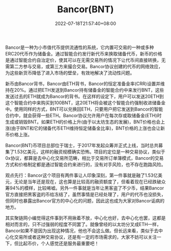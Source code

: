 ﻿---
weight: 
title: "Bancor(BNT)"
description: "Bancor是一种为小市值代币提供流通性的系统，它内置可交易的一种或多种ERC20代币作为储备金"
date: 2022-07-18T21:57:40+08:00
lastmod: 2022-07-18T16:45:40+08:00
draft: false
authors: ["qianxun"]
featuredImage: "bancorbnt.webp"
link: "https://www.qkl126.com/baike/coin/2407.html"
tags: ["数字代币","Bancor(BNT)"]
categories: ["navigation"]
navigation: ["数字代币"]
lightgallery: true
toc: true
pinned: false
recommend: false
recommend1: false
---
Bancor是一种为小市值代币提供流通性的系统，它内置可交易的一种或多种ERC20代币作为储备金。通过智能合约发行新代币来换取储备代币，新币的价格是通过智能合约自治定价，使其可以在无需交易所的情况下让代币间直接转换，无需第二方参与交易，或第三方来撮合交易。Bancor协议创建的代币的网络效应，为这些新货币降低了进入市场的壁垒，有效地解决了流动性问题。

新币由Bancor背书，Bancor由ETH背书，Bancor的恒定准备金率(CRR)设置并维持在20%。通过把ETH发送到Bancor持有储备金的智能合约中来发行BNT，这些发送过去的ETH就成为Bancor的背书。在这样的设定下，用户可以发送20ETH到这个智能合约中来购买到100BNT，这20ETH将会被这个智能合约强制收进储备金中。使用同样的方式，BNT可以兑换回ETH，只要用户把它发送到Bancor的智能合约中，就会获得一些ETH。Bancor协议允许用户在每次存或取储备金(ETH)时生成或销毁BNT。如果ETH的价格上升(由于以太坊生态的发展)，BNT价格也会上涨(由于BNT和它的储备代币ETH维持恒定储备金比率)，BNT价格的上涨也会让新币价格上涨。

Bancor(BNT)币项目总部位于瑞士，于2017年发起众筹并正式上线，当时总共募集了1.53亿美元，这样的融资规模确实恐怖。项目的定位是一种交易协议，类似于0x协议，都算是去中心化交易所范畴，相比于交易所订单簿模式，Bancor的交易方式和价格制定都是通过智能合约来进行的，没有对手风险，也不存在跑路风险。

观点先行：Bancor这个项目有两件事让人印象深刻，第一件事就是融了1.53亿美元，无论是当年还是现在，这也算是比较高的融资额度了，但看着现在已经跌破众筹94%的模样，比较唏嘘。另外一件事就是当年让黑客盗了不少币，结果Bancor官方直接把黑客盗的币给冻结了，虽然事情是已经处理了，用户的代币也没损失，但同时也暴露出Bancor官方的中心化的问题，因此这也成为大家对Bancor诟病的地方。

其实聚链网小编觉得这件事到不用揪着不放，中心化也好，去中心化也罢，这都是相对而言的，只不过强弱的程度不同罢了。就像曾经的以太坊分叉成ETH一样，Bancor如果不是因为出现这种情况，他也不会这么做。但长远来看，类似于去中心化交易所或者这种交易协议，还是有一定的市场需求的，大家不妨可以关注一下，但比起币价，个人感觉还是服务最重要吧！

